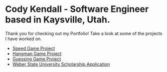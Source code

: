 # Cody Kendall - Software Engineer based in Kaysville, Utah.

Thank you for checking out my Portfolio!
Take a look at some of the projects I have worked on.

- [Speed Game Project](SpeedProject.md)
- [Hangman Game Project](HangmanGameProject.md)
- [Guessing Game Project](GuessingGameProject.md)
- [Weber State University Scholarship Application](ScholarshipApp.md)


